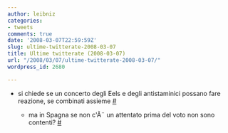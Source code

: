 ```yaml
---
author: leibniz
categories:
- tweets
comments: true
date: '2008-03-07T22:59:59Z'
slug: ultime-twitterate-2008-03-07
title: Ultime twitterate (2008-03-07)
url: "/2008/03/07/ultime-twitterate-2008-03-07/"
wordpress_id: 2680

---
```

* si chiede se un concerto degli Eels e degli antistaminici possano fare reazione, se combinati assieme [#](http://twitter.com/leibniz/statuses/767994684)

	
  * ma in Spagna se non c'Ã¨ un attentato prima del voto non sono contenti? [#](http://twitter.com/leibniz/statuses/768042309)


